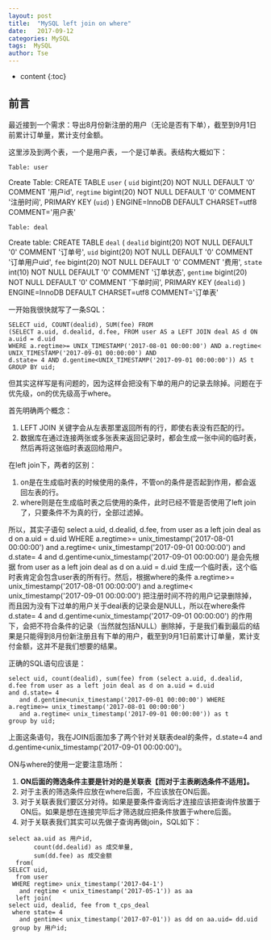 ```yaml
---
layout: post
title:  "MySQL left join on where"
date:   2017-09-12
categories: MySQL
tags:  MySQL
author: Tse
---
```


* content
{:toc}

## 前言

最近接到一个需求：导出8月份新注册的用户（无论是否有下单），截至到9月1日前累计订单量，累计支付金额。

这里涉及到两个表，一个是用户表，一个是订单表。表结构大概如下：


	Table: user
Create Table: CREATE TABLE `user` (
	`uid` bigint(20) NOT NULL DEFAULT '0' COMMENT '用户id',
	`regtime` bigint(20) NOT NULL DEFAULT '0' COMMENT '注册时间',
	PRIMARY KEY (`uid`)
) ENGINE=InnoDB DEFAULT CHARSET=utf8 COMMENT='用户表'

	
	Table: deal
Create table: CREATE TABLE `deal` (
	`dealid` bigint(20) NOT NULL DEFAULT '0' COMMENT '订单号',
	`uid` bigint(20) NOT NULL DEFAULT '0' COMMENT '订单用户uid',
	`fee` bigint(20) NOT NULL DEFAULT '0' COMMENT '费用',
	`state` int(10) NOT NULL DEFAULT '0' COMMENT '订单状态',
	`gentime` bigint(20) NOT NULL DEFAULT '0' COMMENT '下单时间',
	PRIMARY KEY (`dealid`)
) ENGINE=InnoDB DEFAULT CHARSET=utf8 COMMENT='订单表'


一开始我很快就写了一条SQL：

```
SELECT uid, COUNT(dealid), SUM(fee) FROM 
(SELECT a.uid, d.dealid, d.fee, FROM user AS a LEFT JOIN deal AS d ON a.uid = d.uid
WHERE a.regtime>= UNIX_TIMESTAMP('2017-08-01 00:00:00') AND a.regtime< UNIX_TIMESTAMP('2017-09-01 00:00:00') AND
d.state= 4 AND d.gentime<UNIX_TIMESTAMP('2017-09-01 00:00:00')) AS t
GROUP BY uid;
```

但其实这样写是有问题的，因为这样会把没有下单的用户的记录去除掉。问题在于优先级，on的优先级高于where。

首先明确两个概念：

1. LEFT JOIN 关键字会从左表那里返回所有的行，即使右表没有匹配的行。
2. 数据库在通过连接两张或多张表来返回记录时，都会生成一张中间的临时表，然后再将这张临时表返回给用户。

在left join下，两者的区别：

1. on是在生成临时表的时候使用的条件，不管on的条件是否起到作用，都会返回左表的行。
2. where则是在生成临时表之后使用的条件，此时已经不管是否使用了left join了，只要条件不为真的行，全部过滤掉。

所以，其实子语句 select a.uid, d.dealid, d.fee, from user as a left join deal as d on a.uid = d.uid WHERE a.regtime>= unix_timestamp('2017-08-01 00:00:00') and a.regtime< unix_timestamp('2017-09-01 00:00:00') and
d.state= 4 and d.gentime<unix_timestamp('2017-09-01 00:00:00') 是会先根据 from user as a left join deal as d on a.uid = d.uid 生成一个临时表，这个临时表肯定会包含user表的所有行。然后，根据where的条件 a.regtime>= unix_timestamp('2017-08-01 00:00:00') and a.regtime< unix_timestamp('2017-09-01 00:00:00') 把注册时间不符的用户记录删除掉，而且因为没有下过单的用户关于deal表的记录会是NULL，所以在where条件 d.state= 4 and d.gentime<unix_timestamp('2017-09-01 00:00:00') 的作用下，会把不符合条件的记录（当然就包括NULL）删除掉，于是我们看到最后的结果是只能得到8月份新注册且有下单的用户，截至到9月1日前累计订单量，累计支付金额，这并不是我们想要的结果。

正确的SQL语句应该是：

```
select uid, count(dealid), sum(fee) from (select a.uid, d.dealid, d.fee from user as a left join deal as d on a.uid = d.uid
and d.state= 4
   and d.gentime<unix_timestamp('2017-09-01 00:00:00') WHERE a.regtime>= unix_timestamp('2017-08-01 00:00:00')
   and a.regtime< unix_timestamp('2017-09-01 00:00:00')) as t
group by uid;
```
上面这条语句，我在JOIN后面加多了两个针对关联表deal的条件，d.state=4 and d.gentime<unix_timestamp('2017-09-01 00:00:00')。

ON与where的使用一定要注意场所：

1. **ON后面的筛选条件主要是针对的是关联表【而对于主表刷选条件不适用】。**
2. 对于主表的筛选条件应放在where后面，不应该放在ON后面。
3. 对于关联表我们要区分对待。如果是要条件查询后才连接应该把查询件放置于ON后。如果是想在连接完毕后才筛选就应把条件放置于where后面。
4. 对于关联表我们其实可以先做子查询再做join，SQL如下：

```
select aa.uid as 用户id,
       count(dd.dealid) as 成交单量,
       sum(dd.fee) as 成交金额 
  from(
SELECT uid,
  from user
 WHERE regtime> unix_timestamp('2017-04-1')
   and regtime < unix_timestamp('2017-05-1')) as aa
  left join(
select uid, dealid, fee from t_cps_deal
 where state= 4
   and gentime< unix_timestamp('2017-07-01')) as dd on aa.uid= dd.uid
 group by 用户id;
```